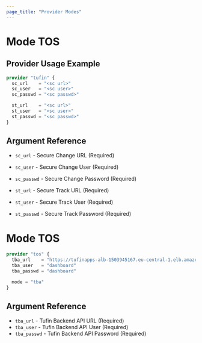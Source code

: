 ```yaml
---
page_title: "Provider Modes"
---
```


# Mode TOS

## Provider Usage Example

```terraform
provider "tufin" {
  sc_url    = "<sc url>"
  sc_user   = "<sc user>"
  sc_passwd = "<sc passwd>"

  st_url    = "<sc url>"
  st_user   = "<sc user>"
  st_passwd = "<sc passwd>"
}
```

## Argument Reference

* `sc_url` - Secure Change URL (Required)
* `sc_user` - Secure Change User (Required)
* `sc_passwd` - Secure Change Password (Required)

* `st_url` - Secure Track URL (Required)
* `st_user` - Secure Track User (Required)
* `st_passwd` - Secure Track Password (Required)

# Mode TOS

```terraform
provider "tos" {
  tba_url    = "https://tufinapps-alb-1503945167.eu-central-1.elb.amazonaws.com"
  tba_user   = "dashboard"
  tba_passwd = "dashboard"

  mode = "tba"
}
```

## Argument Reference

* `tba_url` - Tufin Backend API URL (Required)
* `tba_user` - Tufin Backend API User (Required)
* `tba_passwd` - Tufin Backend API Password (Required)
